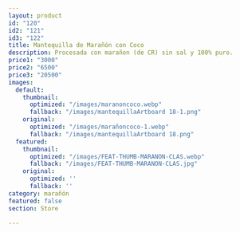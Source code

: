 ```yaml
---
layout: product
id: "120"
id2: "121"
id3: "122"
title: Mantequilla de Marañón con Coco
description: Procesada con marañon (de CR) sin sal y 100% puro.
price1: "3000"
price2: "6500"
price3: "20500"
images:
  default:
    thumbnail:
      optimized: "/images/maranoncoco.webp"
      fallback: "/images/mantequillaArtboard 18-1.png"
    original:
      optimized: "/images/marañoncoco-1.webp"
      fallback: "/images/mantequillaArtboard 18.png"
  featured:
    thumbnail:
      optimized: "/images/FEAT-THUMB-MARANON-CLAS.webp"
      fallback: "/images/FEAT-THUMB-MARANON-CLAS.jpg"
    original:
      optimized: ''
      fallback: ''
category: marañón
featured: false
section: Store

---
```

